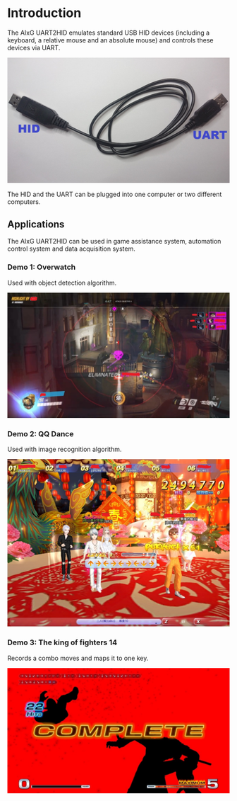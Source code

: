 # Introduction
The AIxG UART2HID emulates standard USB HID devices (including a keyboard, a relative mouse and an absolute mouse) and controls these devices via UART.

![UART2HID](https://raw.githubusercontent.com/AIxG/UART2HID/master/images/UART2HID.jpg)

The HID and the UART can be plugged into one computer or two different computers.


## Applications

The AIxG UART2HID can be used in game assistance system, automation control system and data acquisition system.


### Demo 1: Overwatch

Used with object detection algorithm.

![overwatch](https://raw.githubusercontent.com/AIxG/UART2HID/master/images/demo_ow.jpg)


### Demo 2: QQ Dance

Used with image recognition algorithm.

![QQ Dance](https://raw.githubusercontent.com/AIxG/UART2HID/master/images/demo_qq_dance.jpg)


### Demo 3: The king of fighters 14

Records a combo moves and maps it to one key.

![KOF14](https://raw.githubusercontent.com/AIxG/UART2HID/master/images/demo_kof14.jpg)
